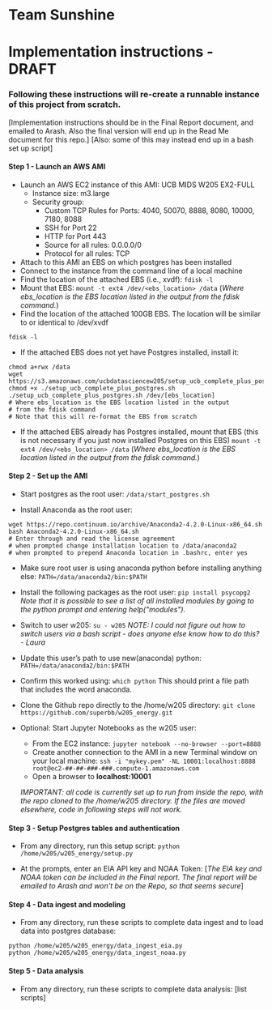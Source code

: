 # Team Sunshine

# Implementation instructions - DRAFT
### Following these instructions will re-create a runnable instance of this project from scratch.

[Implementation instructions should be in the Final Report document, and emailed to Arash. Also the final version will end up in the Read Me document for this repo.]
[Also: some of this may instead end up in a bash set up script]


#### Step 1 - Launch an AWS AMI
* Launch an AWS EC2 instance of this AMI: UCB MIDS W205 EX2-FULL
    * Instance size: m3.large
    * Security group:
        * Custom TCP Rules for Ports: 4040, 50070, 8888, 8080, 10000, 7180, 8088
        * SSH for Port 22
        * HTTP for Port 443
        * Source for all rules: 0.0.0.0/0
        * Protocol for all rules:  TCP
* Attach to this AMI an EBS on which postgres has been installed
* Connect to the instance from the command line of a local machine
* Find the location of the attached EBS (i.e., xvdf):
`fdisk -l`
* Mount that EBS:
`mount -t ext4 /dev/<ebs_location> /data`
(_Where ebs_location is the EBS location listed in the output from the fdisk command._)
* Find the location of the attached 100GB EBS. The location will be similar to or identical to /dev/xvdf
```
fdisk -l
```
* If the attached EBS does not yet have Postgres installed, install it:
```
chmod a+rwx /data
wget https://s3.amazonaws.com/ucbdatasciencew205/setup_ucb_complete_plus_postgres.sh
chmod +x ./setup_ucb_complete_plus_postgres.sh
./setup_ucb_complete_plus_postgres.sh /dev/[ebs_location]
# Where ebs_location is the EBS location listed in the output
# from the fdisk command
# Note that this will re-format the EBS from scratch
```

* If the attached EBS already has Postgres installed, mount that EBS (this is not necessary if you just now installed Postgres on this EBS)
`mount -t ext4 /dev/<ebs_location> /data`
(_Where ebs_location is the EBS location listed in the output from the fdisk command._)

#### Step 2 - Set up the AMI
* Start postgres as the root user:
`/data/start_postgres.sh`

* Install Anaconda as the root user:
```
wget https://repo.continuum.io/archive/Anaconda2-4.2.0-Linux-x86_64.sh
bash Anaconda2-4.2.0-Linux-x86_64.sh
# Enter through and read the license agreement
# when prompted change installation location to /data/anaconda2
# when prompted to prepend Anaconda location in .bashrc, enter yes
```

* Make sure root user is using anaconda python before installing anything else:
`PATH=/data/anaconda2/bin:$PATH`

* Install the following packages as the root user:
`pip install psycopg2` _Note that it is possible to see a list of all installed modules by going to the python prompt and entering help("modules")._


* Switch to user w205:
`su - w205`
_NOTE: I could not figure out how to switch users via a bash script - does anyone else know how to do this? - Laura_

* Update this user’s path to use new(anaconda) python:
`PATH=/data/anaconda2/bin:$PATH`

* Confirm this worked using: `which python`
This should print a file path that includes the word anaconda.

* Clone the Github repo directly to the /home/w205 directory:
`git clone https://github.com/superbb/w205_energy.git`

* Optional:  Start Jupyter Notebooks as the w205 user:
   * From the EC2 instance: `jupyter notebook --no-browser --port=8888`
   * Create another connection to the AMI in a new Terminal window on your local machine: `ssh -i "mykey.pem" -NL 10001:localhost:8888 root@ec2-##-##-###-###.compute-1.amazonaws.com`
   * Open a browser to __localhost:10001__

   _IMPORTANT:  all code is currently set up to run from inside the repo, with the repo cloned to the /home/w205 directory. If the files are moved elsewhere, code in following steps will not work._

#### Step 3 - Setup Postgres tables and authentication
* From any directory, run this setup script:
`python /home/w205/w205_energy/setup.py`

* At the prompts, enter an EIA API key and NOAA Token: [_The EIA key and NOAA token can be included in the Final report. The final report will be emailed to Arash and won't be on the Repo, so that seems secure_]


#### Step 4 - Data ingest and modeling
* From any directory, run these scripts to complete data ingest and to load data into postgres database:
```
python /home/w205/w205_energy/data_ingest_eia.py
python /home/w205/w205_energy/data_ingest_noaa.py
```

#### Step 5 - Data analysis
* From any directory, run these scripts to complete data analysis:
[list scripts]
